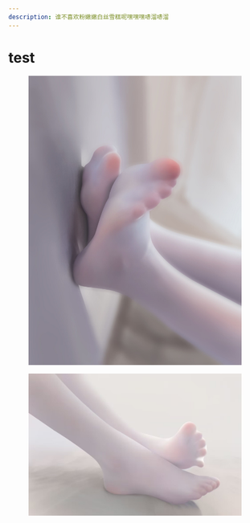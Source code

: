 ```yaml
---
description: 谁不喜欢粉嫩嫩白丝雪糕呢嘿嘿嘿哧溜哧溜
---
```


# test

<figure><img src=".gitbook/assets/426173f71ae9649d.jpg" alt=""><figcaption></figcaption></figure>

<figure><img src=".gitbook/assets/-10a05e50603df37a.jpg" alt=""><figcaption></figcaption></figure>
